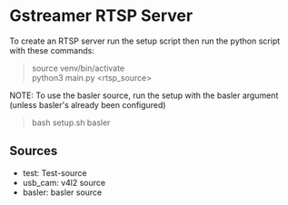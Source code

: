 # Gstreamer RTSP Server
To create an RTSP server run the setup script then run the python script with these commands:

> source venv/bin/activate  
> python3 main.py <rtsp_source>

NOTE: To use the basler source, run the setup with the basler argument (unless basler's already been configured)
> bash setup.sh basler

## Sources
* test: Test-source
* usb_cam: v4l2 source
* basler: basler source